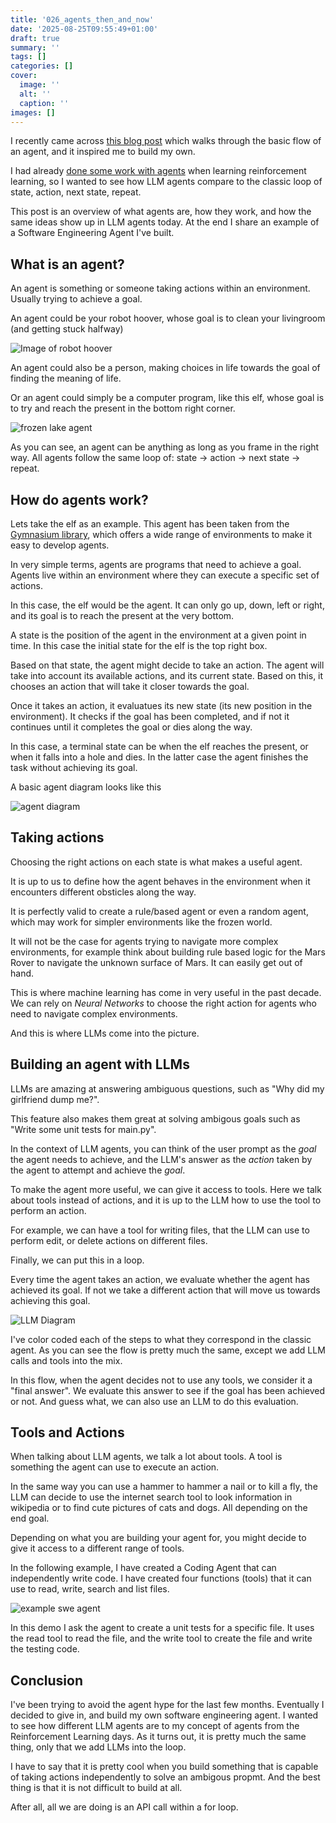 ```yaml
---
title: '026_agents_then_and_now'
date: '2025-08-25T09:55:49+01:00'
draft: true 
summary: ''
tags: []
categories: []
cover:
  image: ''
  alt: ''
  caption: ''
images: []
---
```



I recently came across [this blog post](https://ghuntley.com/agent/) which walks through the basic flow of an agent, and it inspired me to build my own.  

I had already [done some work with agents](https://pablolopezsantori.substack.com/p/q-learning-explained-through-billys) when learning reinforcement learning, so I wanted to see how LLM agents compare to the classic loop of state, action, next state, repeat.  

This post is an overview of what agents are, how they work, and how the same ideas show up in LLM agents today. At the end I share an example of a Software Engineering Agent I've built.  

## What is an agent?

An agent is something or someone taking actions within an environment. Usually trying to achieve a goal.

An agent could be your robot hoover, whose goal is to clean your livingroom (and getting stuck halfway)

![Image of robot hoover](./roomba.webp)

An agent could also be a person, making choices in life towards the goal of finding the meaning of life.

Or an agent could simply be a computer program, like this elf, whose goal is to try and reach the present in the bottom right corner.

![frozen lake agent](./frozen_lake.gif)

As you can see, an agent can be anything as long as you frame in the right way. All agents follow the same loop of: state -> action -> next state -> repeat.

## How do agents work?

Lets take the elf as an example. This agent has been taken from the [Gymnasium library](https://gymnasium.farama.org/environments/toy_text/frozen_lake/), which offers a wide range of environments to make it easy to develop agents.

In very simple terms, agents are programs that need to achieve a goal. Agents live within an environment where they can execute a specific set of actions.

In this case, the elf would be the agent. It can only go up, down, left or right, and its goal is to reach the present at the very bottom.

A state is the position of the agent in the environment at a given point in time. In this case the initial state for the elf is the top right box.

Based on that state, the agent might decide to take an action. The agent will take into account its available actions, and its current state. Based on this, it chooses an action that will take it closer towards the goal.

Once it takes an action, it evaluatues its new state (its new position in the environment). It checks if the goal has been completed, and if not it continues until it completes the goal or dies along the way.

In this case, a terminal state can be when the elf reaches the present, or when it falls into a hole and dies. In the latter case the agent finishes the task without achieving its goal.

A basic agent diagram looks like this

![agent diagram](./agent_diagram.png)

## Taking actions

Choosing the right actions on each state is what makes a useful agent.

It is up to us to define how the agent behaves in the environment when it encounters different obsticles along the way. 

It is perfectly valid to create a rule/based agent or even a random agent, which may work for simpler environments like the frozen world.

It will not be the case for agents trying to navigate more complex environments, for example think about building rule based logic for the Mars Rover to navigate the unknown surface of Mars. It can easily get out of hand.

This is where machine learning has come in very useful in the past decade. We can rely on *Neural Networks* to choose the right action for agents who need to navigate complex environments.

And this is where LLMs come into the picture.

## Building an agent with LLMs

LLMs are amazing at answering ambiguous questions, such as "Why did my girlfriend dump me?".

This feature also makes them great at solving ambigous goals such as "Write some unit tests for main.py".

In the context of LLM agents, you can think of the user prompt as the *goal* the agent needs to achieve, and the LLM's answer as the *action* taken by the agent to attempt and achieve the *goal*.

To make the agent more useful, we can give it access to tools. Here we talk about tools instead of actions, and it is up to the LLM how to use the tool to perform an action.

For example, we can have a tool for writing files, that the LLM can use to perform edit, or delete actions on different files.

Finally, we can put this in a loop.

Every time the agent takes an action, we evaluate whether the agent has achieved its goal. If not we take a different action that will move us towards achieving this goal.

![LLM Diagram](./llm_diagram.png)

I've color coded each of the steps to what they correspond in the classic agent. As you can see the flow is pretty much the same, except we add LLM calls and tools into the mix.

In this flow, when the agent decides not to use any tools, we consider it a "final answer". We evaluate this answer to see if the goal has been achieved or not. And guess what, we can also use an LLM to do this evaluation.

## Tools and Actions

When talking about LLM agents, we talk a lot about tools. A tool is something the agent can use to execute an action.

In the same way you can use a hammer to hammer a nail or to kill a fly, the LLM can decide to use the internet search tool to look information in wikipedia or to find cute pictures of cats and dogs. All depending on the end goal.

Depending on what you are building your agent for, you might decide to give it access to a different range of tools.

In the following example, I have created a Coding Agent that can independently write code. I have created four functions (tools) that it can use to read, write, search and list files.

![example swe agent](./swe_agent_demo.gif)

In this demo I ask the agent to create a unit tests for a specific file. It uses the read tool to read the file, and the write tool to create the file and write the testing code.

## Conclusion

I've been trying to avoid the agent hype for the last few months. Eventually I decided to give in, and build my own software engineering agent. I wanted to see how different LLM agents are to my concept of agents from the Reinforcement Learning days. As it turns out, it is pretty much the same thing, only that we add LLMs into the loop.

I have to say that it is pretty cool when you build something that is capable of taking actions independently to solve an ambigous propmt. And the best thing is that it is not difficult to build at all.

After all, all we are doing is an API call within a for loop.
